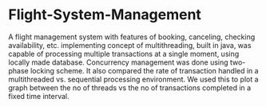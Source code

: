 # Flight-System-Management
A flight management system with features of booking, canceling, checking availability, etc. implementing concept of multithreading, built in java, was capable of processing multiple transactions at a single moment, using locally made database. Concurrency management was done using two-phase locking scheme. It also compared the rate of transaction handled in a multithreaded vs. sequential processing environment.
We used this to plot a graph between the no of threads vs the no of transactions completed in a fixed time interval. 
